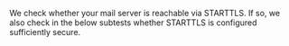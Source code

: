 We check whether your mail server is reachable via STARTTLS. If so, we also check in the below subtests whether STARTTLS is configured sufficiently secure. 
